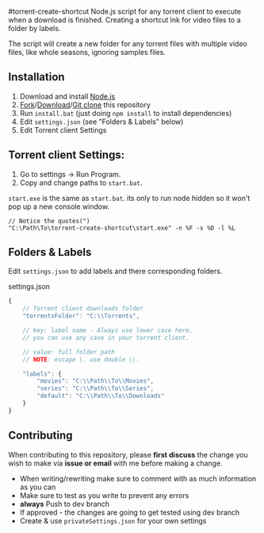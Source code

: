 #torrent-create-shortcut
Node.js script for any torrent client to execute when a download is finished.
Creating a shortcut lnk for video files to a folder by labels.

The script will create a new folder for any torrent files with multiple video files, like whole seasons, ignoring samples files.

## Installation

1.  Download and install [Node.js](https://nodejs.org/en/)
2.  [Fork](https://github.com/liorsh69/torrent-create-shortcut/fork)/[Download](https://github.com/liorsh69/torrent-create-shortcut/archive/master.zip)/[Git clone](https://help.github.com/articles/duplicating-a-repository/) this repository
3.  Run `install.bat` (just doing `npm install` to install dependencies)
4.  Edit `settings.json` (see "Folders & Labels" below)
5.  Edit Torrent client Settings

## Torrent client Settings:

1. Go to settings -> Run Program.
2. Copy and change paths to `start.bat`.

`start.exe` is the same as `start.bat`.
its only to run node hidden so it won't pop up a new console window.

```
// Notice the quotes(")
"C:\Path\To\torrent-create-shortcut\start.exe" -n %F -s %D -l %L
```

## Folders & Labels

Edit `settings.json` to add labels and there corresponding folders.

settings.json

```JavaScript
{
    // Torrent client downloads folder
	"torrentsFolder": "C:\\Torrents",

	// key: label name - Always use lower case here.
	// you can use any case in your torrent client.

    // value: full folder path
    // NOTE: escape \. use double \\.

	"labels": {
		"movies": "C:\\Path\\To\\Movies",
		"series": "C:\\Path\\To\\Series",
		"default": "C:\\Path\\To\\Downloads"
	}
}
```

## Contributing

When contributing to this repository, please **first discuss** the change you wish to make via **issue or email** with me before making a change.

-   When writing/rewriting make sure to comment with as much information as you can
-   Make sure to test as you write to prevent any errors
-   **always** Push to dev branch
-   If approved - the changes are going to get tested using dev branch
-   Create & use `privateSettings.json` for your own settings
